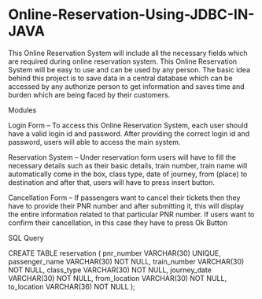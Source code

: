 # Online-Reservation-Using-JDBC-IN-JAVA

This Online Reservation System will include all the necessary fields which are required during online reservation system. This Online Reservation System will be easy to use and can be used by any person. The basic idea behind this project is to save data in a central database which can be accessed by any authorize person to get information and saves time and burden which are being faced by their customers.

Modules

Login Form – To access this Online Reservation System, each user should have a valid login id and password. After providing the correct login id and password, users will able to access the main system.

Reservation System – Under reservation form users will have to fill the necessary details such as their basic details, train number, train name will automatically come in the box, class type, date of journey, from (place) to destination and after that, users will have to press insert button.

Cancellation Form – If passengers want to cancel their tickets then they have to provide their PNR number and after submitting it, this will display the entire information related to that particular PNR number. If users want to confirm their cancellation, in this case they have to press Ok Button


SQL Query

CREATE TABLE reservation (
    pnr_number VARCHAR(30) UNIQUE,
    passenger_name VARCHAR(30) NOT NULL,
    train_number VARCHAR(30) NOT NULL,
    class_type VARCHAR(30) NOT NULL,
    journey_date VARCHAR(30) NOT NULL,
    from_location VARCHAR(30) NOT NULL,
    to_location VARCHAR(36) NOT NULL
);
